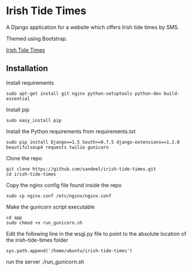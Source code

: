 Irish Tide Times
==================

A Django application for a website which offers Irish tide times by SMS.

Themed using Bootstrap.

[Irish Tide Times](http://www.irishtidetimes.com)


Installation
------------

Install requirements

    sudo apt-get install git nginx python-setuptools python-dev build-essential

Install pip

    sudo easy_install pip

Install the Python requirements from requirements.txt

    sudo pip install Django==1.5 South>=0.7.5 django-extensions==1.2.0 beautifulsoup4 requests twilio gunicorn

Clone the repo

    git clone https://github.com/sandeel/irish-tide-times.git
    cd irish-tide-times

Copy the nginx config file found inside the repo

    sudo cp nginx.conf /etc/nginx/nginx.conf

Make the gunicorn script executable

    cd app
    sudo chmod +x run_gunicorn.sh 

Edit the following line in the wsgi.py file to point to the absolute location of the irish-tide-times folder

    sys.path.append('/home/ubuntu/irish-tide-times')

run the server
    ./run_gunicorn.sh

